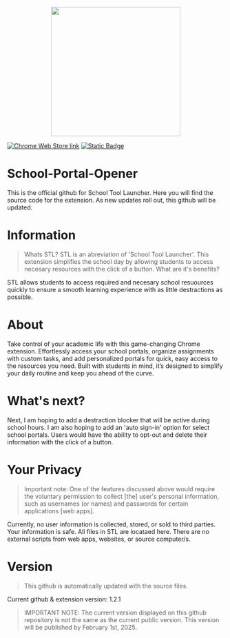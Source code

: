 <p align="center">
  <img src="https://github.com/user-attachments/assets/1b7f70aa-6314-4b1b-aa0e-f63d23eb71b0" width="300" height="300">
</p>
<a href="https://chromewebstore.google.com/detail/school-portal-launcher/pafdkffolelojifgeepmjjofdendeojf?authuser=0&hl=en"><img alt="Chrome Web Store link" src="https://img.shields.io/badge/v1.2.x%20-%20light_green?label=Web%20Store&color=green&link=https%3A%2F%2Fchromewebstore.google.com%2Fdetail%2Fschool-portal-launcher%2Fpafdkffolelojifgeepmjjofdendeojf%3Fauthuser%3D0%26hl%3Den"></a>
<a href="https://a1dos-creations.com"><img alt="Static Badge" href="https://a1dos-creations.com" src="https://img.shields.io/badge/Official%20Website%20-%20h?link=https%3A%2F%2Fa1dos-creations.com"></a>

# School-Portal-Opener
<P>This is the official github for School Tool Launcher. Here you will find the source code for the extension. 
As new updates roll out, this github will be updated. </P>  

# Information
> Whats STL?
STL is an abreviation of 'School Tool Launcher'. This extension simplifies the school day by allowing students to access necesary resources with the click of a button.
> What are it's benefits?
> 
STL allows students to access required and necesary school resuources quickly to ensure a smooth learning experience with as little destractions as possible.  

# About
Take control of your academic life with this game-changing Chrome extension. Effortlessly access your school portals, organize assignments with custom tasks, and add personalized portals for quick, easy access to the resources you need. Built with students in mind, it’s designed to simplify your daily routine and keep you ahead of the curve.

# What's next?
Next, I am hoping to add a destraction blocker that will be active during school hours. I am also hoping to add an 'auto sign-in' option for select school portals. Users would have the ability to opt-out and delete their information with the click of a button.  


# Your Privacy
> Important note: One of the features discussed above would require the voluntary permission to collect [the] user's personal information, such as usernames (or names) and passwords for certain applications [web apps].
> 
Currently, no user information is collected, stored, or sold to third parties. Your information is safe. All files in STL are locataed here. There are no external scripts from web apps, websites, or source computer/s.  


# Version
> This github is automatically updated with the source files.

<p>Current github & extension version: 1.2.1</p>


> IMPORTANT NOTE: The current version displayed on this github repository is not the same as the current public version. This version will be published by February 1st, 2025.
